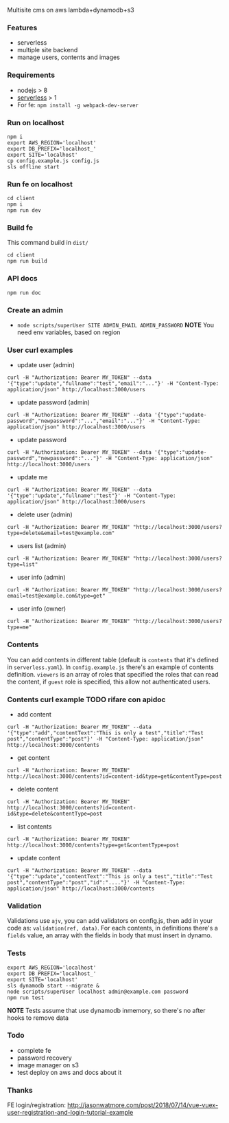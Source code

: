 Multisite cms on aws lambda+dynamodb+s3

### Features
- serverless
- multiple site backend
- manage users, contents and images

### Requirements
- nodejs > 8
- [serverless](https://serverless.com/) > 1
- For fe: `npm install -g webpack-dev-server`

### Run on localhost
```
npm i
export AWS_REGION='localhost'
export DB_PREFIX='localhost_'
export SITE='localhost'
cp config.example.js config.js
sls offline start
```

### Run fe on localhost
```
cd client
npm i
npm run dev
```

### Build fe
This command build in `dist/`
```
cd client
npm run build
```

### API docs
```
npm run doc
```

### Create an admin
- `node scripts/superUser SITE ADMIN_EMAIL ADMIN_PASSWORD`
**NOTE** You need env variables, based on region

### User curl examples
- update user (admin)
```
curl -H "Authorization: Bearer MY_TOKEN" --data '{"type":"update","fullname":"test","email":"..."}' -H "Content-Type: application/json" http://localhost:3000/users
```
- update password (admin)
```
curl -H "Authorization: Bearer MY_TOKEN" --data '{"type":"update-password","newpassword":"...","email":"..."}' -H "Content-Type: application/json" http://localhost:3000/users
```
- update password
```
curl -H "Authorization: Bearer MY_TOKEN" --data '{"type":"update-password","newpassword":"..."}' -H "Content-Type: application/json" http://localhost:3000/users
```
- update me
```
curl -H "Authorization: Bearer MY_TOKEN" --data '{"type":"update","fullname":"test"}' -H "Content-Type: application/json" http://localhost:3000/users
```
- delete user (admin)
```
curl -H "Authorization: Bearer MY_TOKEN" "http://localhost:3000/users?type=delete&email=test@example.com"
```
- users list (admin)
```
curl -H "Authorization: Bearer MY_TOKEN" "http://localhost:3000/users?type=list"
```
- user info (admin)
```
curl -H "Authorization: Bearer MY_TOKEN" "http://localhost:3000/users?email=test@example.com&type=get"
```
- user info (owner)
```
curl -H "Authorization: Bearer MY_TOKEN" "http://localhost:3000/users?type=me"
```

### Contents
You can add contents in different table (default is `contents` that it's defined in `serverless.yaml`). In `config.example.js` there's an example of contents definition. `viewers` is an array of roles that specified the roles that can read the content, if `guest` role is specified, this allow not authenticated users.

### Contents curl example TODO rifare con apidoc
- add content
```
curl -H "Authorization: Bearer MY_TOKEN" --data '{"type":"add","contentText":"This is only a test","title":"Test post","contentType":"post"}' -H "Content-Type: application/json" http://localhost:3000/contents
```
- get content
```
curl -H "Authorization: Bearer MY_TOKEN" http://localhost:3000/contents?id=content-id&type=get&contentType=post
```
- delete content
```
curl -H "Authorization: Bearer MY_TOKEN" http://localhost:3000/contents?id=content-id&type=delete&contentType=post
```
- list contents
```
curl -H "Authorization: Bearer MY_TOKEN" http://localhost:3000/contents?type=get&contentType=post
```
- update content
```
curl -H "Authorization: Bearer MY_TOKEN" --data '{"type":"update","contentText":"This is only a test","title":"Test post","contentType":"post","id":"...."}' -H "Content-Type: application/json" http://localhost:3000/contents
```

### Validation
Validations use `ajv`, you can add validators on config.js, then add in your code as: `validation(ref, data)`. For each contents, in definitions there's a `fields` value, an array with the fields in body that must insert in dynamo.

### Tests
```
export AWS_REGION='localhost'
export DB_PREFIX='localhost_'
export SITE='localhost'
sls dynamodb start --migrate &
node scripts/superUser localhost admin@example.com password
npm run test
```
**NOTE** Tests assume that use dynamodb inmemory, so there's no after hooks to remove data

### Todo
- complete fe
- password recovery
- image manager on s3
- test deploy on aws and docs about it

### Thanks
FE login/registration: http://jasonwatmore.com/post/2018/07/14/vue-vuex-user-registration-and-login-tutorial-example
